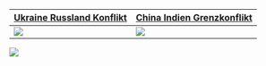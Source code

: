  [Ukraine Russland Konflikt](https://schnecke325.github.io/rayan.html) | [China Indien Grenzkonflikt](https://schnecke325.github.io/arman.html)
------------- | -------------
[![](https://schnecke325.github.io/URU.jpg)](https://schnecke325.github.io/rayan.html)  | [![](https://schnecke325.github.io/CIN.jpg)](https://schnecke325.github.io/arman.html) 
[![](https://Schnecke325.github.io/sblogo2transparent.png)](https://schnecke325.github.io/sbnavigator.html)
